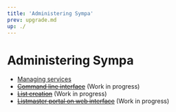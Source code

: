 ```yaml
---
title: 'Administering Sympa'
prev: upgrade.md
up: ./
---
```


Administering Sympa
===================

- [Managing services](admin/services.md)
- ~~[Command line interface](admin/cli.md)~~ (Work in progress)
- ~~[List creation](admin/list-creation.md)~~ (Work in progress)
- ~~[Listmaster portal on web interface](admin/serveradmin.md)~~
  (Work in progress)

